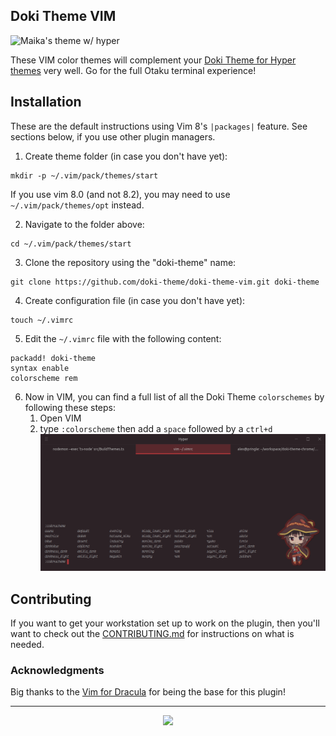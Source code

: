 Doki Theme VIM
---

![Maika's theme w/ hyper](https://user-images.githubusercontent.com/15972415/113490929-ddaa6580-9492-11eb-94f1-11f295f3ff87.png)

These VIM color themes will complement your [Doki Theme for Hyper themes](https://github.com/doki-theme/doki-theme-hyper) very well.
Go for the full Otaku terminal experience!


## Installation

These are the default instructions using Vim 8's `|packages|` feature. See
sections below, if you use other plugin managers.

1. Create theme folder (in case you don't have yet):

```
mkdir -p ~/.vim/pack/themes/start
```

If you use vim 8.0 (and not 8.2), you may need to use
`~/.vim/pack/themes/opt` instead.

2. Navigate to the folder above:

```
cd ~/.vim/pack/themes/start
```

3. Clone the repository using the "doki-theme" name:

```
git clone https://github.com/doki-theme/doki-theme-vim.git doki-theme
```

4. Create configuration file (in case you don't have yet):

```
touch ~/.vimrc
```

5. Edit the `~/.vimrc` file with the following content:
```
packadd! doki-theme
syntax enable
colorscheme rem
```

6. Now in VIM, you can find a full list of all the Doki Theme `colorschemes` by following these steps:
    1. Open VIM
    1. type `:colorscheme` then add a `space` followed by a `ctrl+d`
    ![Color Schemes](./assets/screenshots/color_schemes.png)



## Contributing

If you want to get your workstation set up to work on the plugin,
then you'll want to check out the [CONTRIBUTING.md](./CONTRIBUTING.md) for instructions on what is needed.


### Acknowledgments

Big thanks to the [Vim for Dracula](https://github.com/dracula/vim.git) for being the base for this plugin!

---

<div align="center">
    <img src="https://doki.assets.unthrottled.io/misc/logo.svg" ></img>
</div>


